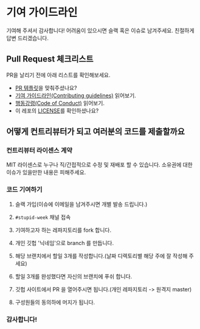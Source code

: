 # 기여 가이드라인

기여해 주셔서 감사합니다! 어려움이 있으시면 슬랙 혹은 이슈로 남겨주세요. 친절하게 답변 드리겠습니다.

## Pull Request 체크리스트

PR을 날리기 전에 아래 리스트를 확인해보세요.
- [PR 템플릿](https://github.com/Road-of-CODEr/stupid-week/blob/master/.github/PULL_REQUEST_TEMPLATE.md)을 맞춰주셨나요?
- [기여 가이드라인(Contributing guidelines)](https://github.com/Road-of-CODEr/stupid-week/blob/master/.github/CONTRIBUTING.md) 읽어보기.
- [행동강령(Code of Conduct)](https://github.com/Road-of-CODEr/stupid-week/blob/master/.github/CODE_OF_CONDUCT.md) 읽어보기.
- 이 레포의 [LICENSE](https://github.com/Road-of-CODEr/stupid-week/blob/master/LICENSE)를 확인하셨나요?

## 어떻게 컨트리뷰터가 되고 여러분의 코드를 제출할까요

### 컨트리뷰터 라이센스 계약

MIT 라이센스로 누구나 직/간접적으로 수정 및 재배포 할 수 있습니다. 소유권에 대한 이슈가 있을만한 내용은 피해주세요.

### 코드 기여하기

1. 슬랙 가입(이슈에 이메일을 남겨주시면 개별 발송 드립니다.)

2. `#stupid-week` 채널 접속

3. 기여하고자 하는 레파지토리를 fork 합니다.

4. 개인 깃헙 '닉네임'으로 branch 를 만듭니다.

5. 해당 브랜치에서 할일 3개를 작성합니다.(날짜 디렉토리별 해당 주에 잘 작성해 주세요)

6. 할일 3개를 완성했다면 자신의 브랜치에 푸쉬 합니다.

7. 깃헙 사이트에서 PR 을 열어주시면 됩니다.(개인 레파지토리 -> 원격지 master)

8. 구성원들의 동의하에 머지가 됩니다.

### 감사합니다!
